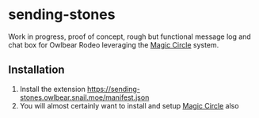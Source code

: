 # sending-stones
Work in progress, proof of concept, rough but functional message log and chat box for Owlbear Rodeo leveraging the [Magic Circle](https://github.com/snailington/magic-circle) system.

## Installation
1. Install the extension https://sending-stones.owlbear.snail.moe/manifest.json
2. You will almost certainly want to install and setup [Magic Circle](https://github.com/snailington/magic-circle) also
